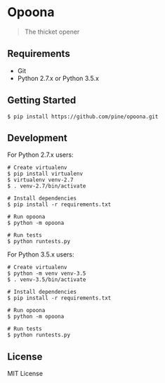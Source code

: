 # Opoona
> The thicket opener

## Requirements

- Git
- Python 2.7.x or Python 3.5.x

## Getting Started

```
$ pip install https://github.com/pine/opoona.git
```

## Development

For Python 2.7.x users:

```
# Create virtualenv
$ pip install virtualenv
$ virtualenv venv-2.7
$ . venv-2.7/bin/activate

# Install dependencies
$ pip install -r requirements.txt

# Run opoona
$ python -m opoona

# Run tests
$ python runtests.py
```

For Python 3.5.x users:

```
# Create virtualenv
$ python -m venv venv-3.5
$ . venv-3.5/bin/activate

# Install dependencies
$ pip install -r requirements.txt

# Run opoona
$ python -m opoona

# Run tests
$ python runtests.py
```

## License
MIT License
